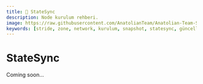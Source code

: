 ```yaml
---
title: 🔄 StateSync
description: Node kurulum rehberi.
image: https://raw.githubusercontent.com/AnatolianTeam/Anatolian-Team-Services/main/i18n/tr/docusaurus-plugin-content-docs/current/Mainnet/Cosmos-Ecosystem/stride/img/Stride-Service-Cover.jpg
keywords: [stride, zone, network, kurulum, snapshot, statesync, güncelleme]
---
```


# StateSync

Coming soon...